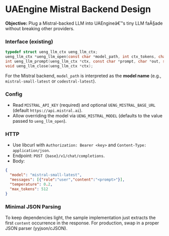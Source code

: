 ﻿# UAEngine Mistral Backend Design

**Objective:** Plug a Mistral-backed LLM into UAEngineâ€™s tiny LLM faÃ§ade without breaking other providers.

### Interface (existing)

```c
typedef struct ueng_llm_ctx ueng_llm_ctx;
ueng_llm_ctx *ueng_llm_open(const char *model_path, int ctx_tokens, char *err, size_t errsz);
int ueng_llm_prompt(ueng_llm_ctx *ctx, const char *prompt, char *out, size_t outsz);
void ueng_llm_close(ueng_llm_ctx *ctx);
```

For the Mistral backend, `model_path` is interpreted as the **model name** (e.g., `mistral-small-latest` or `codestral-latest`).

### Config

- Read `MISTRAL_API_KEY` (required) and optional `UENG_MISTRAL_BASE_URL` (default `https://api.mistral.ai`).
- Allow overriding the model via `UENG_MISTRAL_MODEL` (defaults to the value passed to `ueng_llm_open`).

### HTTP

- Use libcurl with `Authorization: Bearer <key>` and `Content-Type: application/json`.
- Endpoint: `POST {base}/v1/chat/completions`.
- Body:
```json
{
  "model": "mistral-small-latest",
  "messages": [{"role":"user","content":"<prompt>"}],
  "temperature": 0.2,
  "max_tokens": 512
}
```

### Minimal JSON Parsing

To keep dependencies light, the sample implementation just extracts the first `content` occurrence in the response. For production, swap in a proper JSON parser (yyjson/cJSON).

